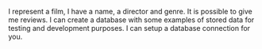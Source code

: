 I represent a film, I have a name, a director and genre. It is possible to give me reviews. I can create a database with some examples of stored data for testing and development purposes. I can setup a database connection for you.